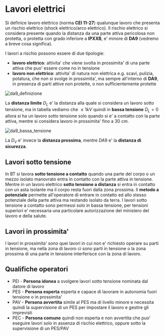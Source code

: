 # Lavori elettrici  

Si definice lavoro elettrico (norma **CEI 11-27**) qualunque lavoro che presenta un rischio elettrico (shock elettrico/arco elettrico). Il rischio elettrico si considera presente quando la distanza da una parte attiva pericolosa non protetta, o protetta con grado inferiore a **IPXXB**, e' minore di **DA9** (vedremo a breve cosa significa).

I lavori a rischio possono essere di due tipologie:

* **lavoro elettrico**: attivita' che viene svolta in prossimita' di una parte attiva che puo' essere come no in tensione
* **lavoro non elettrico**: attivita' di natura non elettrica e.g. scavi, pulizia, potatura, che non si svolge in prossimita', ma sempre all'interno di **DA9**, in presenza di parti attive non protette, o non sufficientemente protette

![da9_definizione](https://user-images.githubusercontent.com/7195133/229274793-62bbcd05-829f-4b93-97b5-f2b9b381cefd.jpg)  

La **distanza limite** $D_L$ e' la distanza alla quale si considera un lavoro sotto tensione, ma in tabella vediamo che $\le 1kV$ quindi in **bassa tensione** $D_L = 0$ allora si ha un lavoro sotto tensione solo quando si e' a contatto con la parte attiva, mentre si considera lavoro in prossimita' fino a $30\ cm$.  

![da9_bassa_tensione](https://user-images.githubusercontent.com/7195133/229275363-02f13231-ae3b-435e-a65e-fe74f846d7c2.jpg)

La $D_V$ e' invece la **distanza prossima**, mentre $DA9$ e' la **distanza di sicurezza**.  

## Lavori sotto tensione  

In BT si lavora **sotto tensione a contatto** quando una parte del corpo o un mezzo isolato manovrato entra in contatto con la parte attiva in tensione. Mentre in un lavoro elettrico **sotto tensione a distanza** si entra in contatto con un asta isolante ma il corpo resta fuori dalla zona prossima. Il **metodo a potenziale** permette all'operatore di entrare in contatto ed allo stesso potenziale della parte attiva ma restando isolato da terra. I lavori sotto tensione a contatto sono permessi solo in bassa tensione, per tensioni superiori e' necessaria una particolare autorizzazione del ministero del lavoro e della salute.  

## Lavori in prossimita'  

I lavori in prossimita' sono quei lavori in cui non e' richiesto operare su parti in tensione, ma nella zona di lavoro ci sono parti in tensione o la zona prossima di una parte in tensione interferisce con la zona di lavoro.  

## Qualifiche operatori  

* PEI - **Persona idonea** a svolgere lavori sotto tensione nominata dal datore di lavoro
* PES - **Persona esperta** esperta e capace di lavorare in autonomia fuori tensione o in prossimita'
* PAV - **Persona avvertita** simile al PES ma di livello minore e necessita quindi la supervisione di un PES per impostare il lavoro e gestire gli imprevisti
* PEC - **Persona comune** quindi non esperta e non avvertita che puo' eseguire lavori solo in assenza di rischio elettrico, oppure sotto la supervisione di un PES/PAV

